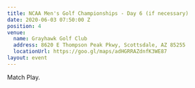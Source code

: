 ```yaml
---
title: NCAA Men's Golf Championships - Day 6 (if necessary)
date: 2020-06-03 07:50:00 Z
position: 4
venue:
  name: Grayhawk Golf Club
  address: 8620 E Thompson Peak Pkwy, Scottsdale, AZ 85255
  locationUrl: https://goo.gl/maps/adHGRRAZdnfK3WE87
layout: event
---
```


Match Play.